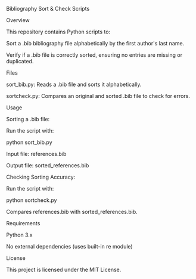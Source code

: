 Bibliography Sort & Check Scripts

Overview

This repository contains Python scripts to:

Sort a .bib bibliography file alphabetically by the first author's last name.

Verify if a .bib file is correctly sorted, ensuring no entries are missing or duplicated.

Files

sort_bib.py: Reads a .bib file and sorts it alphabetically.

sortcheck.py: Compares an original and sorted .bib file to check for errors.

Usage

Sorting a .bib file:

Run the script with:

python sort_bib.py

Input file: references.bib

Output file: sorted_references.bib

Checking Sorting Accuracy:

Run the script with:

python sortcheck.py

Compares references.bib with sorted_references.bib.

Requirements

Python 3.x

No external dependencies (uses built-in re module)

License

This project is licensed under the MIT License.

